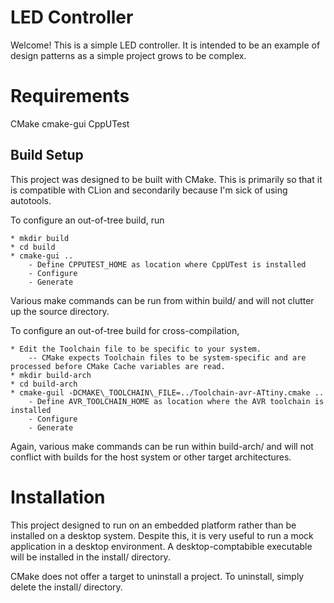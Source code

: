 # LED Controller
Welcome! This is a simple LED controller.
It is intended to be an example of design patterns as a simple project grows to be complex.

# Requirements
CMake
cmake-gui
CppUTest

## Build Setup
This project was designed to be built with CMake.
This is primarily so that it is compatible with CLion and secondarily because I'm sick of using autotools.

To configure an out-of-tree build, run

    * mkdir build
    * cd build
    * cmake-gui ..
        - Define CPPUTEST_HOME as location where CppUTest is installed
        - Configure
        - Generate

Various make commands can be run from within build/ and will not clutter up the source directory.

To configure an out-of-tree build for cross-compilation,

    * Edit the Toolchain file to be specific to your system.
        -- CMake expects Toolchain files to be system-specific and are processed before CMake Cache variables are read.
    * mkdir build-arch
    * cd build-arch
    * cmake-guil -DCMAKE\_TOOLCHAIN\_FILE=../Toolchain-avr-ATtiny.cmake ..
        - Define AVR_TOOLCHAIN_HOME as location where the AVR toolchain is installed
        - Configure
        - Generate

Again, various make commands can be run within build-arch/ and will not conflict with builds for the host system or other target architectures.

# Installation
This project designed to run on an embedded platform rather than be installed on a desktop system.
Despite this, it is very useful to run a mock application in a desktop environment.
A desktop-comptabible executable will be installed in the install/ directory.

CMake does not offer a target to uninstall a project. To uninstall, simply delete the install/ directory.
